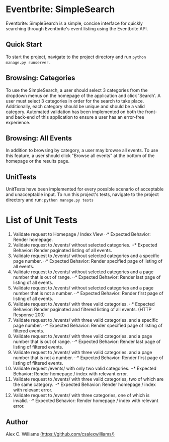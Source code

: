 # Eventbrite: SimpleSearch
Eventbrite: SimpleSearch is a simple, concise interface for quickly searching through Eventbrite's event listing using 
the Eventbrite API.
 
## Quick Start
To start the project, navigate to the project directory and run `python manage.py runserver`. 

## Browsing: Categories
To use the SimpleSearch, a user should select 3 categories from the dropdown menus on the homepage of the application and 
click 'Search'. A user must select 3 categories in order for the search to take place. Additionally, each category should
be unique and should be a valid category. Automated validation has been implemented on both the front- and back-end of 
this application to ensure a user has an error-free experience.

## Browsing: All Events
In addition to browsing by category, a user may browse all events. To use this feature, a user should click "Browse all 
events" at the bottom of the homepage or the results page.

## UnitTests
UnitTests have been implemented for every possible scenario of acceptable and unacceptable input. To run this project's
 tests, navigate to the project directory and run: `python manage.py tests`
 
# List of Unit Tests
1. Validate request to Homepage / Index View
⋅⋅* Expected Behavior: Render homepage. 
2. Validate request to /events/ without selected categories.
⋅⋅* Expected Behavior: Render paginated listing of all events.
3. Validate request to /events/ without selected categories and a specific page number.
⋅⋅* Expected Behavior: Render specified page of listing of all events.
4. Validate request to /events/ without selected categories and a page number that is out of range.
⋅⋅* Expected Behavior: Render last page of listing of all events.
5. Validate request to /events/ without selected categories and a page number that is not a number.
⋅⋅* Expected Behavior: Render first page of listing of all events.
6. Validate request to /events/ with three valid categories.
⋅⋅* Expected Behavior: Render paginated and filtered listing of all events. (HTTP Response 200)
7. Validate request to /events/ with three valid categories. and a specific page number.
⋅⋅* Expected Behavior: Render specified page of listing of filtered events.
8. Validate request to /events/ with three valid categories. and a page number that is out of range.
⋅⋅* Expected Behavior: Render last page of listing of filtered events.
9. Validate request to /events/ with three valid categories. and a page number that is not a number.
⋅⋅* Expected Behavior: Render first page of listing of filtered events.
10. Validate request /events/ with only two valid categories.
⋅⋅* Expected Behavior: Render homepage / index with relevant error.
11. Validate request to /events/ with three valid categories, two of which are the same category.
⋅⋅* Expected Behavior: Render homepage / index with relevant error.
12. Validate request to /events/ with three categories, one of which is invalid.
⋅⋅* Expected Behavior: Render homepage / index with relevant error.
 
## Author
Alex C. Williams [(https://github.com/csalexwilliams/)](https://github.com/csalexwilliams/)
